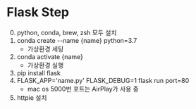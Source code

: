 # Flask Step

0. python, conda, brew, zsh 모두 설치
1. conda create --name {name} python=3.7
	- 가상환경 세팅
2. conda activate {name}
	- 가상환경 실행
3. pip install flask
4. FLASK_APP='name.py' FLASK_DEBUG=1 flask run port=80
	- mac os 5000번 포트는 AirPlay가 사용 중
5. httpie 설치
